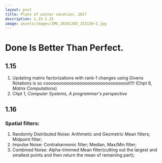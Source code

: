 ```yaml
---
layout: post
title: Plans of winter vacation, 2017
description: 1.15-2.25
image: assets/images/IMG_20161203_153138~2.jpg
---
```

# Done Is Better Than Perfect.

## 1.15
1. Updating matrix factorizations with rank-1 changes using Givens Rotations is so cooooooooooooooooooooooooooooooool!!!! (Chpt 6, *Matrix Computations*)
2. Chpt 1, *Computer Systems, A programmer's perspective*

## 1.16
### Spatial filters:
1. Randomly Distributed Noise: Arithmetic and Geometric Mean filters; Midpoint filter; 
2. Impulse Noise: Contraharmonic filter; Median, Max/Min filter; 
3. Combined Noise: Alpha-trimmed Mean filter(cutting out the largest and smallest points and then return the mean of remaining part);
